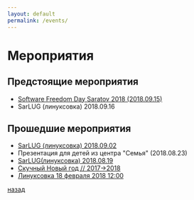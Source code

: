 ```yaml
---
layout: default
permalink: /events/
---
```


# [](#header-1) Мероприятия

## [](#header-2) Предстоящие мероприятия

* [Software Freedom Day Saratov 2018 (2018.09.15)](sfd-saratov-2018)
* SarLUG (линуксовка) 2018.09.16


## [](#header-3) Прошедшие мероприятия

* [SarLUG (линуксовка) 2018.09.02](sarlug-2018-09-02)
* Презентация для детей из центра "Семья" (2018.08.23)
* [SarLUG(линуксовка) 2018.08.19](sarlug-2018-08-19)
* [Скучный Новый год // 2017->2018](from2017to2018)
* [Линуксовка 18 февраля 2018 12:00](sarlug)


[назад](../)

